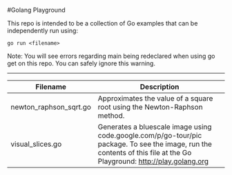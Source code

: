 #Golang Playground

This repo is intended to be a collection of Go examples that can be independently run using:

	go run <filename>

Note: You will see errors regarding main being redeclared when using go get on this repo. You can safely ignore this warning.

---

Filename | Description
--- | ---
newton_raphson_sqrt.go | Approximates the value of a square root using the Newton-Raphson method.
visual_slices.go | Generates a bluescale image using code.google.com/p/go-tour/pic package. To see the image, run the contents of this file at the Go Playground: http://play.golang.org